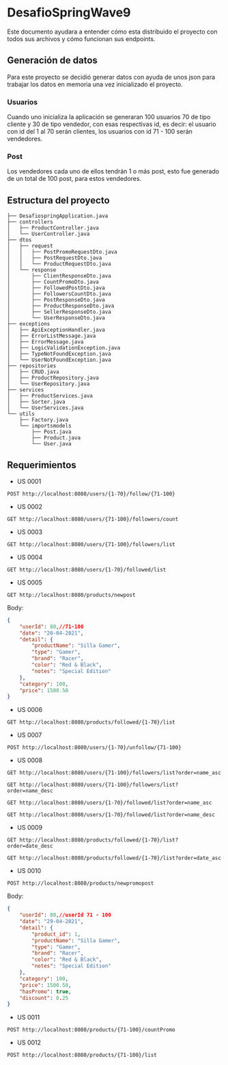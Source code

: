 # DesafioSpringWave9
Este documento ayudara a entender cómo esta distribuido el proyecto con todos sus archivos y cómo funcionan sus endpoints.

## Generación de datos
Para este proyecto se decidió generar datos con ayuda de unos json para trabajar los datos en memoria una vez inicializado el proyecto.

### Usuarios

Cuando uno inicializa la aplicación se generaran 100 usuarios 70 de tipo cliente y 30 de tipo vendedor, con esas respectivas id, es decir: 
el usuario con id del 1 al 70 serán clientes, los usuarios con id 71 - 100 serán vendedores.

### Post

Los vendedores cada uno de ellos tendrán 1 o más post, esto fue generado de un total de 100 post, para estos vendedores.

## Estructura del proyecto
~~~tree
├── DesafiospringApplication.java
├── controllers
│   ├── ProductController.java
│   └── UserController.java
├── dtos
│   ├── request
│   │   ├── PostPromoRequestDto.java
│   │   ├── PostRequestDto.java
│   │   └── ProductRequestDto.java
│   └── response
│       ├── ClientResponseDto.java
│       ├── CountPromoDto.java
│       ├── FollowedPostDto.java
│       ├── FollowersCountDto.java
│       ├── PostResponseDto.java
│       ├── ProductResponseDto.java
│       ├── SellerResponseDto.java
│       └── UserResponseDto.java
├── exceptions
│   ├── ApiExceptionHandler.java
│   ├── ErrorListMessage.java
│   ├── ErrorMessage.java
│   ├── LogicValidationException.java
│   ├── TypeNotFoundException.java
│   └── UserNotFoundException.java
├── repositories
│   ├── CRUD.java
│   ├── ProductRepository.java
│   └── UserRepository.java
├── services
│   ├── ProductServices.java
│   ├── Sorter.java
│   └── UserServices.java
└── utils
    ├── Factory.java
    └── importsmodels
        ├── Post.java
        ├── Product.java
        └── User.java
~~~
## Requerimientos

- US 0001 
~~~http
POST http://localhost:8080/users/{1-70}/follow/{71-100}
~~~
- US 0002 
~~~http
GET http://localhost:8080/users/{71-100}/followers/count
~~~
- US 0003
~~~http
GET http://localhost:8080/users/{71-100}/followers/list
~~~
- US 0004
~~~http
GET http://localhost:8080/users/{1-70}/followed/list
~~~
- US 0005
~~~http
GET http://localhost:8080/products/newpost
~~~
Body:
~~~JSON
{
    "userId": 80,//71-100
    "date": "20-04-2021",
    "detail": {
        "productName": "Silla Gamer",
        "type": "Gamer",
        "brand": "Racer",
        "color": "Red & Black",
        "notes": "Special Edition"
    },
    "category": 100,
    "price": 1500.50
}
~~~
- US 0006
~~~http
GET http://localhost:8080/products/followed/{1-70}/list
~~~
- US 0007
~~~http
POST http://localhost:8080/users/{1-70}/unfollow/{71-100}
~~~
- US 0008
~~~http
GET http://localhost:8080/users/{71-100}/followers/list?order=name_asc
~~~
~~~http
GET http://localhost:8080/users/{71-100}/followers/list?order=name_desc
~~~
~~~http
GET http://localhost:8080/users/{1-70}/followed/list?order=name_asc
~~~
~~~http
GET http://localhost:8080/users/{1-70}/followed/list?order=name_desc
~~~

- US 0009
~~~http
GET http://localhost:8080/products/followed/{1-70}/list?order=date_desc
~~~
~~~http
GET http://localhost:8080/products/followed/{1-70}/list?order=date_asc
~~~

- US 0010
~~~http
POST http://localhost:8080/products/newpromopost
~~~
Body:
~~~json
{
    "userId": 80,//userId 71 - 100
    "date": "29-04-2021",
    "detail": {
        "product_id": 1,
        "productName": "Silla Gamer",
        "type": "Gamer",
        "brand": "Racer",
        "color": "Red & Black",
        "notes": "Special Edition"
    },
    "category": 100,
    "price": 1500.50,
    "hasPromo": true,
    "discount": 0.25
}
~~~
- US 0011
~~~http
POST http://localhost:8080/products/{71-100}/countPromo
~~~
- US 0012
~~~http
POST http://localhost:8080/products/{71-100}/list
~~~
